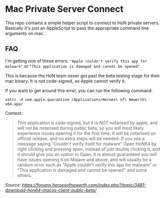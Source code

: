 # Mac Private Server Connect

This repo contains a simple helper script to connect to HoN private servers. Basically it's just an AppleScript to pass the appropriate command
line arguments on mac.

## FAQ

I'm getting one of these errors: `"Apple couldn't verify this app for malware"` or `"This application is damaged and cannot be opened"`.

This is because the HoN team never got past the beta testing stage for their mac binary. It is not code-signed, so Apple cannot verify it.

If you want to get around this error, you can run the following command:

```
xattr -d com.apple.quarantine /Applications/Heroes\ of\ Newerth\ x64.app/
```

Context:

> This application is code signed, but it is *NOT* notarised by apple, and will not be notarised during public beta, so you will most likely experience issues opening it for the first time.
>  It will be notarised on official release, and no extra steps will be needed.
>  If you see a message saying "Couldn't verify itself for malware" Open HoN64 by right clicking and pressing open, instead of just double clicking it, and it should give you an option to Open.
>  It is almost guaranteed you will have issues opening it on Mojave and above, and will usually be a random error such as "Apple couldn't verify this app for malware" or "This application is damaged and cannot be opened" and some others.

*Source: https://forums.heroesofnewerth.com/index.php?/topic/3481-download-hon64-macos-client-public-beta/*
